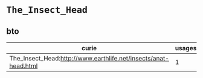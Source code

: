 # `The_Insect_Head`
## bto
| curie                                                           |   usages | nodes                                                                                                           |
|-----------------------------------------------------------------|----------|-----------------------------------------------------------------------------------------------------------------|
| The_Insect_Head:http://www.earthlife.net/insects/anat-head.html |        1 | [http://purl.obolibrary.org/obo/BTO:0004711](https://bioregistry.io/http://purl.obolibrary.org/obo/BTO:0004711) |
